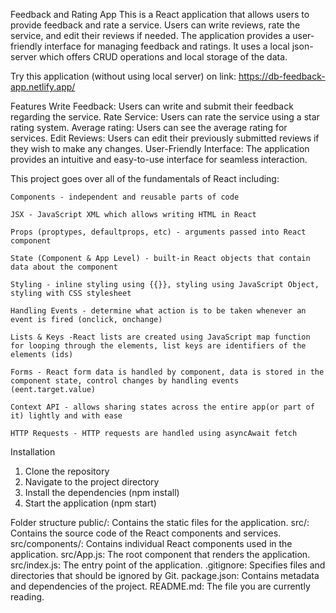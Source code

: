 Feedback and Rating App
This is a React application that allows users to provide feedback and rate a service. Users can write reviews, rate the service, and edit their reviews if needed. The application provides a user-friendly interface for managing feedback and ratings.
It uses a local json-server which offers CRUD operations and local storage of the data.

Try this application (without using local server) on link: https://db-feedback-app.netlify.app/

Features
Write Feedback: Users can write and submit their feedback regarding the service.
Rate Service: Users can rate the service using a star rating system.
Average rating: Users can see the average rating for services.
Edit Reviews: Users can edit their previously submitted reviews if they wish to make any changes.
User-Friendly Interface: The application provides an intuitive and easy-to-use interface for seamless interaction.

This project goes over all of the fundamentals of React including:

    Components - independent and reusable parts of code
    
    JSX - JavaScript XML which allows writing HTML in React
    
    Props (proptypes, defaultprops, etc) - arguments passed into React component
    
    State (Component & App Level) - built-in React objects that contain data about the component
    
    Styling - inline styling using {{}}, styling using JavaScript Object, styling with CSS stylesheet
    
    Handling Events - determine what action is to be taken whenever an event is fired (onclick, onchange)
    
    Lists & Keys -React lists are created using JavaScript map function for looping through the elements, list keys are identifiers of the elements (ids)
    
    Forms - React form data is handled by component, data is stored in the component state, control changes by handling events (eent.target.value)
    
    Context API - allows sharing states across the entire app(or part of it) lightly and with ease
    
    HTTP Requests - HTTP requests are handled using asyncAwait fetch

Installation
1. Clone the repository
2. Navigate to the project directory
3. Install the dependencies (npm install)
4. Start the application (npm start)

Folder structure
public/: Contains the static files for the application.
src/: Contains the source code of the React components and services.
src/components/: Contains individual React components used in the application.
src/App.js: The root component that renders the application.
src/index.js: The entry point of the application.
.gitignore: Specifies files and directories that should be ignored by Git.
package.json: Contains metadata and dependencies of the project.
README.md: The file you are currently reading.

